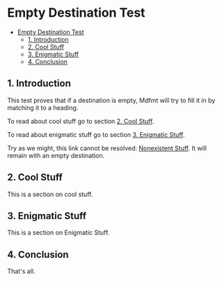 # Empty Destination Test

<!--BEGIN_TOC-->
- [Empty Destination Test](#empty-destination-test)
  - [1. Introduction](./file.md#1.-introduction)
  - [2. Cool Stuff](./file.md#2.-cool-stuff)
  - [3. Enigmatic Stuff](./file.md#3.-enigmatic-stuff)
  - [4. Conclusion](./file.md#4.-conclusion)
<!--END_TOC-->

## 1. Introduction

This test proves that if a destination is empty, Mdfmt will try to fill it in by matching it to a heading.

To read about cool stuff go to section [2. Cool Stuff](./file.md#2.-cool-stuff).

To read about enigmatic stuff go to section [3. Enigmatic Stuff](./file.md#3.-enigmatic-stuff).

Try as we might, this link cannot be resolved:  [Nonexistent Stuff]().  It will remain with an empty destination.

## 2. Cool Stuff

This is a section on cool stuff.

## 3. Enigmatic Stuff

This is a section on Enigmatic Stuff.

## 4. Conclusion

That's all.
